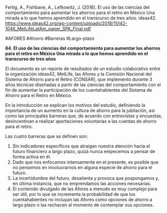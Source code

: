 Fertig, A., Fishbane, A., Lefkowitz, J. (2018). El uso de las ciencias del comportamiento para aumentar los ahorros para el retiro en México Una mirada a lo que hemos aprendido en el transcurso de tres años. ideas42. https://www.ideas42.org/wp-content/uploads/2018/11/I42-1046_MetLifeLatAm_paper_SPA_Final.pdf

#AFORES #Ahorro #Barreras #Largo-plazo 

**64. El uso de las ciencias del comportamiento para aumentar los ahorros para el retiro en México Una mirada a lo que hemos aprendido en el transcurso de tres años**

El documento es un reporte de resultados de un estudio colaborativo entre la organización ideas42, MetLife, las Afores y la Comisión Nacional del Sistema de Ahorro para el Retiro (CONSAR), que implemento durante 3 años técnicas diseñadas a partir de las ciencias del comportamiento con el fin de aumentar la participación de los cuentahabientes del Sistema de Ahorro para el Retiro en México.

En la introducción se explican los motivos del estudio, definiendo la importancia de un aumento en la cultura de ahorro para la jubilación, así como las principales barreras que, de acuerdo con entrevistas y encuestas, desincentivan a realizar aportaciones voluntarias a las cuentas de ahorro para el retiro. 

Las cuatro barreras que se definen son:
1. Sin indicadores específicos que atraigan nuestra atención hacia el futuro financiero a largo plazo, quizá nunca empecemos a pensar de forma activa en él.
2. Dado que nos enfocamos intensamente en el presente, es posible que no pensemos en involucrarnos en alguna especie de ahorro para el futuro.
3. La incertidumbre del futuro, desalienta y provoca que pospongamos y, en última instancia, que no emprendamos las acciones necesarias.
4. El contenido divulgado de las Afores a menudo es muy complejo para ser útil, por lo que se incrementa la probabilidad de que los cuentahabientes no incluyan las Afores como opciones de ahorro a largo plazo o las rechacen al momento de contemplar sus opciones.



